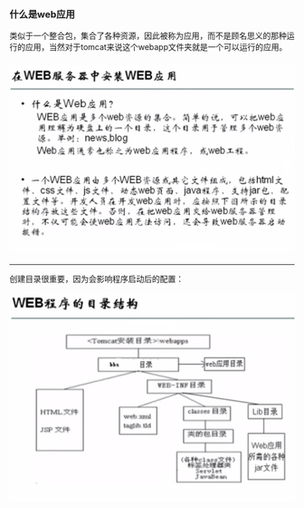 ### 什么是web应用

类似于一个整合包，集合了各种资源，因此被称为应用，而不是顾名思义的那种运行的应用，当然对于tomcat来说这个webapp文件夹就是一个可以运行的应用。

### ![](/web/import.png)

---

创建目录很重要，因为会影响程序启动后的配置：

![](/web2/import.png)

